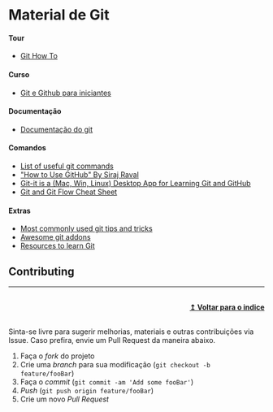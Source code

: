 # Material de Git


#### Tour
* [Git How To]

#### Curso
* [Git e Github para iniciantes]

#### Documentação 
* [Documentação do git]

#### Comandos
* [List of useful git commands]
* ["How to Use GitHub" By Siraj Raval]
* [Git-it is a (Mac, Win, Linux) Desktop App for Learning Git and GitHub]
* [Git and Git Flow Cheat Sheet]

#### Extras
* [Most commonly used git tips and tricks]
* [Awesome git addons]
* [Resources to learn Git]

## Contributing
----

<br/>
<div align="right">
    <b><a href="#indice">↥ Voltar para o indice</a></b>
</div>
<br/>

Sinta-se livre para sugerir melhorias, materiais e outras contribuições via Issue. Caso prefira, envie um Pull Request da maneira abaixo.

1. Faça o _fork_ do projeto
2. Crie uma _branch_ para sua modificação (`git checkout -b feature/fooBar`)
3. Faça o _commit_ (`git commit -am 'Add some fooBar'`)
4. _Push_ (`git push origin feature/fooBar`)
5. Crie um novo _Pull Request_

[Git How To]: https://githowto.com/pt-BR
[Git e Github para iniciantes]: https://www.udemy.com/git-e-github-para-iniciantes/
[Documentação do git]: https://git-scm.com/doc
[List of useful git commands]: https://github.com/bpassos/git-commands
["How to Use GitHub" By Siraj Raval]: https://github.com/llSourcell/How-to-Use-GitHub
[Git-it is a (Mac, Win, Linux) Desktop App for Learning Git and GitHub]: https://github.com/jlord/git-it-electron
[Git and Git Flow Cheat Sheet]: https://github.com/arslanbilal/git-cheat-sheet#readme
[Most commonly used git tips and tricks]: https://github.com/git-tips/tips#readme
[Awesome git addons]: https://github.com/stevemao/awesome-git-addons#readme
[Resources to learn Git]: http://try.github.io/
[On Demand Training]: https://services.github.com/on-demand/
